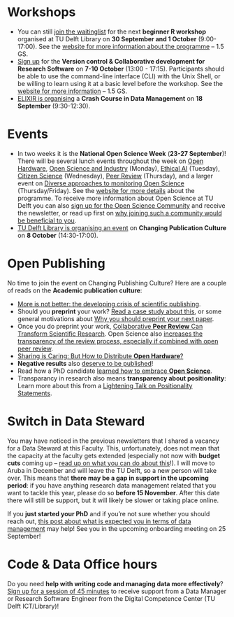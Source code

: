 
# Workshops
* You can still [join the waitinglist](https://www.eventbrite.nl/e/data-carpentry-for-social-sciences-humanities-september-30-october-1-tickets-970365458207) for the next **beginner R workshop** organised at TU Delft Library on **30 September and 1 October** (9:00-17:00).
See the [website for more information about the programme](https://4turesearchdata-carpentries.github.io/2024-09-30-ldev-delft/) – 1.5 GS.
* [Sign up](https://www.eventbrite.com/e/version-control-collaborative-development-for-research-software-tickets-970413622267) for the **Version control & Collaborative development for Research Software** on **7-10 October** (13:00 - 17:15).
Participants should be able to use the command-line interface (CLI) with the Unix Shell, or be willing to learn using it at a basic level before the workshop.
See the [website for more information]( https://www.tudelft.nl/en/library/research-data-management/r/training-events/training-for-researchers/version-control-collaborative-development-for-research-software) – 1.5 GS. 
* [ELIXIR is organising](https://elixir.ut.ee/news/2024/08/22/crash_course_DM/) a **Crash Course in Data Management** on **18 September** (9:30-12:30).

# Events 
* In two weeks it is the **National Open Science Week** (**23-27 September**)!
There will be several lunch events throughout the week on [Open Hardware]( https://www.eventbrite.nl/e/universities-and-open-hardware-tickets-996158144827), [Open Science and Industry](https://www.eventbrite.nl/e/open-science-and-industry-partnership-challenges-and-opportunities-tickets-998481263337) (Monday), [Ethical AI](https://www.eventbrite.com/e/4turesearchdata-roadshow-2024-ethical-ai-tickets-952235571227) (Tuesday), [Citizen Science](https://www.eventbrite.nl/e/beyond-the-lab-harnessing-the-power-of-science-with-citizens-tickets-996220330827) (Wednesday), [Peer Review](https://www.eventbrite.nl/e/peer-review-showdown-navigating-the-future-of-scholarly-publishing-tickets-1001217567697) (Thursday), and a larger event on [Diverse approaches to monitoring Open Science]( https://www.eventbrite.com/e/diverse-approaches-to-monitoring-open-science-tickets-940907970067) (Thursday/Friday).
See the [website for more details](https://www.tudelft.nl/en/open-science/open-science-week) about the programme.
To receive more information about Open Science at TU Delft you can also [sign up for the Open Science Community](https://osc-delft.github.io/join) and receive the newsletter, or read up first on [why joining such a community would be beneficial to you](https://ecrlife.org/ecrs-and-scientific-communities/). 
* [TU Delft Library is organising an event](https://www.aanmelder.nl/158259/home) on **Changing Publication Culture** on **8 October** (14:30-17:00).

# Open Publishing
No time to join the event on Changing Publishing Culture? Here are a couple of reads on the **Academic publication culture**: 
- [More is not better: the developing crisis of scientific publishing](https://council.science/blog/more-is-not-better-the-developing-crisis-of-scientific-publishing/).
- Should you **preprint** your work? [Read a case study about this](https://www.medpagetoday.com/opinion/faustfiles/110936), or some general motivations about [Why you should preprint your next paper](https://elifesciences.org/inside-elife/85d36b45/open-science-why-you-should-preprint-your-next-paper).
- Once you do preprint your work, [Collaborative **Peer Review** Can Transform Scientific Research](https://content.prereview.org/how-collaborative-peer-review-can-transform-scientific-research/).
Open Science also [increases the transparency of the review process, especially if combined with open peer review](https://www.ucpress.edu/blog-posts/60337-peer-review-week-2022-an-interview-with-collabra-psychologys-eiko-fried). 
- [Sharing is Caring: But How to Distribute **Open Hardware**?](https://blog.addgene.org/sharing-is-caring-but-how-to-distribute-open-hardware)
- **Negative results** also [deserve to be published](https://www.tue.nl/en/news-and-events/news-overview/24-06-2024-even-negative-research-findings-deserve-to-be-published-others-can-learn-from-them)! 
- Read how a PhD candidate [learned how to embrace **Open Science**](https://www.science.org/content/article/how-i-learned-embrace-open-science).
- Transparancy in research also means **transparency about positionality**: Learn more about this from a [Lightening Talk on Positionality Statements](https://www.youtube.com/watch?v=9FS4ve0M1Ls). 

# Switch in Data Steward
You may have noticed in the previous newsletters that I shared a vacancy for a Data Steward at this Faculty. 
This, unfortunately, does not mean that the capacity at the faculty gets extended (especially not now with **budget cuts** coming up – [read up on what you can do about this](https://crookedtimber.org/2024/09/06/action-list-to-protect-universities-from-budget-cuts/)!). 
I will move to Aruba in December and will leave the TU Delft, so a new person will take over. 
This means that **there may be a gap in support in the upcoming period**: if you have anything research data management related that you want to tackle this year, please do so **before 15 November**. 
After this date there will still be support, but it will likely be slower or taking place online.

If you **just started your PhD** and if you’re not sure whether you should reach out, [this post about what is expected you in terms of data management](https://estherplomp.github.io/TNW-OS-support/posts/DMP-PhD/) may help! 
See you in the upcoming onboarding meeting on 25 September!

# Code & Data Office hours
Do you need **help with writing code and managing data more effectively**? 
[Sign up for a session of 45 minutes](https://www.tudelft.nl/en/library/support/library-for-researchers/setting-up-research/dcc/code-data-office-hours) to receive support from a Data Manager or Research Software Engineer from the Digital Competence Center (TU Delft ICT/Library)! 
